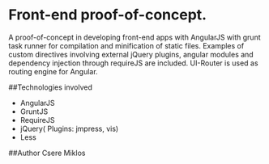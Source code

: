 # Front-end proof-of-concept.

A proof-of-concept in developing front-end apps with AngularJS with grunt task runner for compilation and
minification of static files. Examples of custom directives involving external jQuery plugins, angular modules
and dependency injection through requireJS are included. UI-Router is used as routing engine for Angular.

##Technologies involved
* AngularJS
* GruntJS
* RequireJS
* jQuery( Plugins: jmpress, vis)
* Less

##Author
Csere Miklos